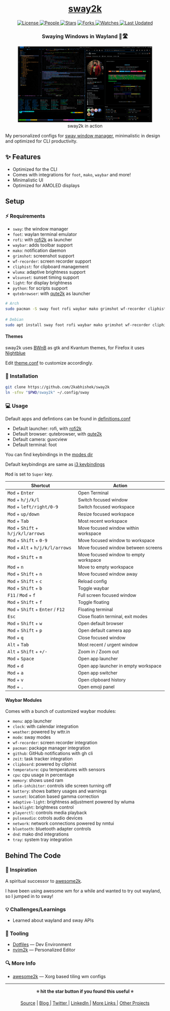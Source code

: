 <div align = "center">

<h1><a href="https://github.com/2kabhishek/sway2k">sway2k</a></h1>

<a href="https://github.com/2KAbhishek/sway2k/blob/main/LICENSE">
<img alt="License" src="https://img.shields.io/github/license/2kabhishek/sway2k?style=flat&color=eee&label="> </a>

<a href="https://github.com/2KAbhishek/sway2k/graphs/contributors">
<img alt="People" src="https://img.shields.io/github/contributors/2kabhishek/sway2k?style=flat&color=ffaaf2&label=People"> </a>

<a href="https://github.com/2KAbhishek/sway2k/stargazers">
<img alt="Stars" src="https://img.shields.io/github/stars/2kabhishek/sway2k?style=flat&color=98c379&label=Stars"></a>

<a href="https://github.com/2KAbhishek/sway2k/network/members">
<img alt="Forks" src="https://img.shields.io/github/forks/2kabhishek/sway2k?style=flat&color=66a8e0&label=Forks"> </a>

<a href="https://github.com/2KAbhishek/sway2k/watchers">
<img alt="Watches" src="https://img.shields.io/github/watchers/2kabhishek/sway2k?style=flat&color=f5d08b&label=Watches"> </a>

<a href="https://github.com/2KAbhishek/sway2k/pulse">
<img alt="Last Updated" src="https://img.shields.io/github/last-commit/2kabhishek/sway2k?style=flat&color=e06c75&label="> </a>

<h3>Swaying Windows in Wayland 🎏🛣</h3>

<figure>
  <img src="images/screenshot.png" alt="sway2k in action">
  <br/>
  <figcaption>sway2k in action</figcaption>
</figure>

</div>

My personalized configs for [sway window manager](https://swaywm.org/), minimalistic in design and optimized for CLI productivity.

## ✨ Features

- Optimized for the CLI
- Comes with integrations for `foot`, `mako`, `waybar` and more!
- Minimalistic UI
- Optimized for AMOLED displays

## Setup

### ⚡ Requirements

- `sway`: the window manager
- `foot`: waylan terminal emulator
- `rofi`: with [rofi2k](https://github.com/2kabhishek/rofi2k) as launcher
- `waybar`: adds toolbar support
- `mako`: notification daemon
- `grimshot`: screenshot support
- `wf-recorder`: screen recorder support
- `cliphist`: for clipboard management
- `wluma`: adaptive brightness support
- `wlsunset`: sunset timing support
- `light`: for display brightness
- `python`: for scripts support
- `qutebrowser`: with [qute2k](https://github.com/2kabhishek/qute2k) as launcher

```bash
# Arch
sudo pacman -S sway foot rofi waybar mako grimshot wf-recorder cliphist wluma wlsunset light python

# Debian
sudo apt install sway foot rofi waybar mako grimshot wf-recorder cliphist wluma wlsunset light python
```

#### Themes

sway2k uses [BWnB](https://github.com/2KAbhishek/BWnB) as gtk and Kvantum themes, for Firefox it uses [Nightblue](https://github.com/2KAbhishek/nightblue)

Edit [theme.conf](./config.d/theme.conf) to customize accordingly.

### 🚀 Installation

```bash
git clone https://github.com/2kabhishek/sway2k
ln -sfnv "$PWD/sway2k" ~/.config/sway
```

### 💻 Usage

Default apps and defintions can be found in [definitions.conf](config.d/definitions.conf)

- Default launcher: rofi, with [rofi2k](https://github.com/2kabhishek/rofi2k)
- Default browser: qutebrowser, with [qute2k](https://github.com/2kabhishek/qute2k)
- Default camera: guvcview
- Default terminal: foot

You can find keybindings in the [modes dir](config.d/modes/)

Default keybindings are same as [i3 keybindings](https://i3wm.org/docs/userguide.html#_default_keybindings)

<kbd>Mod</kbd> is set to `Super` key.

| Shortcut                                                              | Action                                 |
| --------------------------------------------------------------------- | -------------------------------------- |
| <kbd>Mod</kbd> + <kbd>Enter</kbd>                                     | Open Terminal                          |
| <kbd>Mod</kbd> + <kbd>h/j/k/l</kbd>                                   | Switch focused window                  |
| <kbd>Mod</kbd> + <kbd>left/right/0-9</kbd>                            | Switch focused workspace               |
| <kbd>Mod</kbd> + <kbd>up/down</kbd>                                   | Resize focused workspace               |
| <kbd>Mod</kbd> + <kbd>Tab</kbd>                                       | Most recent workspace                  |
| <kbd>Mod</kbd> + <kbd>Shift</kbd> + <kbd>h/j/k/l/arrows</kbd>         | Move focused window within workspace   |
| <kbd>Mod</kbd> + <kbd>Shift</kbd> + <kbd>0-9</kbd>                    | Move focused window to workspace       |
| <kbd>Mod</kbd> + <kbd>Alt</kbd> + <kbd>h/j/k/l/arrows</kbd>           | Move focused window between screens    |
| <kbd>Mod</kbd> + <kbd>Shift</kbd> + <kbd>m</kbd>                      | Move focused window to empty workspace |
| <kbd>Mod</kbd> + <kbd>n</kbd>                                         | Move to empty workspace                |
| <kbd>Mod</kbd> + <kbd>Shift</kbd> + <kbd>n</kbd>                      | Move focused window away               |
| <kbd>Mod</kbd> + <kbd>Shift</kbd> + <kbd>c</kbd>                      | Reload config                          |
| <kbd>Mod</kbd> + <kbd>Shift</kbd> + <kbd>b</kbd>                      | Toggle waybar                          |
| <kbd>F11</kbd> / <kbd>Mod</kbd> + <kbd>f</kbd>                        | Full screen focused window             |
| <kbd>Mod</kbd> + <kbd>Shift</kbd> + <kbd>f</kbd>                      | Toggle floating                        |
| <kbd>Mod</kbd> + <kbd>Shift</kbd> + <kbd>Enter</kbd> / <kbd>F12</kbd> | Floating terminal                      |
| <kbd>Esc</kbd>                                                        | Close floatin terminal, exit modes     |
| <kbd>Mod</kbd> + <kbd>Shift</kbd> + <kbd>w</kbd>                      | Open default browser                   |
| <kbd>Mod</kbd> + <kbd>Shift</kbd> + <kbd>p</kbd>                      | Open default camera app                |
| <kbd>Mod</kbd> + <kbd>q</kbd>                                         | Close focused window                   |
| <kbd>Alt</kbd> + <kbd>Tab</kbd>                                       | Most recent / urgent window            |
| <kbd>Alt</kbd> + <kbd>Shift</kbd> + <kbd>+/-</kbd>                    | Zoom in / Zoom out                     |
| <kbd>Mod</kbd> + <kbd>Space</kbd>                                     | Open app launcher                      |
| <kbd>Mod</kbd> + <kbd>d</kbd>                                         | Open app launcher in empty workspace   |
| <kbd>Mod</kbd> + <kbd>a</kbd>                                         | Open app switcher                      |
| <kbd>Mod</kbd> + <kbd>v</kbd>                                         | Open clipboard history                 |
| <kbd>Mod</kbd> + <kbd>.</kbd>                                         | Open emoji panel                       |

#### Waybar Modules

Comes with a bunch of customized waybar modules:

- `menu`: app launcher
- `clock`: with calendar integration
- `weather`: powered by wttr.in
- `mode`: sway modes
- `wf-recorder`: screen recorder integration
- `pacman`: package manager integration
- `github`: GitHub notifications with gh cli
- `zeit`: task tracker integration
- `clipboard`: powered by cliphist
- `temperature`: cpu temperatures with sensors
- `cpu`: cpu usage in percentage
- `memory`: shows used ram
- `idle-inhibitor`: controls idle screen turning off
- `battery`: shows battery usages and warnings
- `sunset`: location based gamma correction
- `adaptive-light`: brightness adjustment powered by wluma
- `backlight`: brightness control
- `playerctl`: controls media playback
- `pulseaudio`: cotrols audio devices
- `network`: network connections powered by nmtui
- `bluetooth`: bluetooth adapter controls
- `dnd`: mako dnd integrations
- `tray`: system tray integration

## Behind The Code

### 🌈 Inspiration

A spiritual successor to [awesome2k](https://github.com/2KAbhishek/awesome2k).

I have been using awesome wm for a while and wanted to try out wayland, so I jumped in to sway!

### 💡 Challenges/Learnings

- Learned about wayland and sway APIs

### 🧰 Tooling

- [Dotfiles](https://github.com/2kabhishek/Dotfiles) — Dev Environment
- [nvim2k](https://github.com/2kabhishek/nvim2k) — Personalized Editor

### 🔍 More Info

- [awesome2k](https://github.com/2kabhishek/awesome2k) — Xorg based tiling wm configs

<hr>

<div align="center">

<strong>⭐ hit the star button if you found this useful ⭐</strong><br>

<a href="https://github.com/2KAbhishek/sway2k">Source</a>
| <a href="https://2kabhishek.github.io/blog" target="_blank">Blog </a>
| <a href="https://twitter.com/2kabhishek" target="_blank">Twitter </a>
| <a href="https://linkedin.com/in/2kabhishek" target="_blank">LinkedIn </a>
| <a href="https://2kabhishek.github.io/links" target="_blank">More Links </a>
| <a href="https://2kabhishek.github.io/projects" target="_blank">Other Projects </a>

</div>
